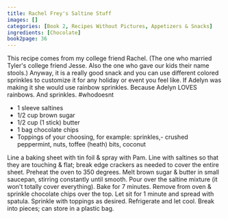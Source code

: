 ```yaml
---
title: Rachel Frey's Saltine Stuff
images: []
categories: [Book 2, Recipes Without Pictures, Appetizers & Snacks]
ingredients: [Chocolate]
book2page: 36
---
```


This recipe comes from my college friend Rachel. (The one who married Tyler's college friend Jesse. Also the one who gave our kids their name stools.) Anyway, it is a really good snack and you can use different colored sprinkles to customize it for any holiday or event you feel like. If Adelyn was making it she would use rainbow sprinkles. Because Adelyn LOVES rainbows. And sprinkles. #whodoesnt 

- 1 sleeve saltines
- 1/2 cup brown sugar
- 1/2 cup (1 stick) butter
- 1 bag chocolate chips
- Toppings of your choosing, for example: sprinkles,- crushed peppermint, nuts, toffee (heath) bits, coconut

Line a baking sheet with tin foil & spray with Pam. Line with saltines so that they are touching & flat; break edge crackers as needed to cover the entire sheet. Preheat the oven to 350 degrees. Melt brown sugar & butter in small saucepan, stirring constantly until smooth. Pour over the saltine mixture (it won't totally cover everything). Bake for 7 minutes. Remove from oven & sprinkle chocolate chips over the top. Let sit for 1 minute and spread with spatula. Sprinkle with toppings as desired. Refrigerate and let cool. Break into pieces; can store in a plastic bag.
